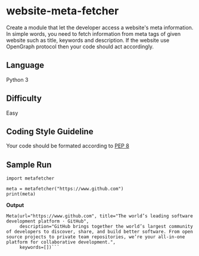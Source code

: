 # website-meta-fetcher

Create a module that let the developer access a website's meta information. In simple words, you need to fetch information from meta tags of given website such as title, keywords and description. If the website use OpenGraph protocol then your code should act accordingly.

## Language
Python 3

## Difficulty
Easy

## Coding Style Guideline
Your code should be formated according to [PEP 8](https://www.python.org/dev/peps/pep-0008/)

## Sample Run
```python3
import metafetcher

meta = metafetcher("https://www.github.com")
print(meta)
```

**Output**
```
Meta(url="https://www.github.com", title="The world’s leading software development platform · GitHub",
     description="GitHub brings together the world’s largest community of developers to discover, share, and build better software. From open source projects to private team repositories, we’re your all-in-one platform for collaborative development.", 
     keywords=[])```
